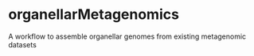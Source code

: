 # organellarMetagenomics
A workflow to assemble organellar genomes from existing metagenomic datasets
